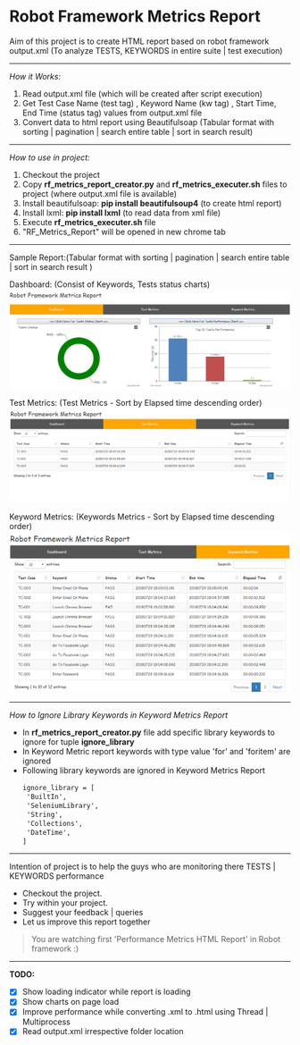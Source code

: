 # Robot Framework Metrics Report

Aim of this project is to create HTML report based on robot framework output.xml (To analyze TESTS, KEYWORDS in entire suite | test execution)

---

*How it Works:*

1. Read output.xml file (which will be created after script execution)
2. Get Test Case Name (test tag) , Keyword Name (kw tag) , Start Time, End Time (status tag) values from output.xml file
3. Convert data to html report using Beautifulsoap (Tabular format with sorting | pagination | search entire table | sort in search result)

---

*How to use in project:*

1. Checkout the project
2. Copy __rf_metrics_report_creator.py__ and __rf_metrics_executer.sh__ files to project (where output.xml file is available)
3. Install beautifulsoap: __pip install beautifulsoup4__  (to create html report)
4. Install lxml: __pip install lxml__ (to read data from xml file)
5. Execute __rf_metrics_executer.sh__ file
6. "RF_Metrics_Report" will be opened in new chrome tab

---

 Sample Report:(Tabular format with sorting | pagination | search entire table | sort in search result )
 
 Dashboard: (Consist of Keywords, Tests status charts)
 ![Screenshot](Dashboard_overview.PNG)

 Test Metrics:  (Test Metrics - Sort by Elapsed time descending order)
 ![Screenshot](TestMetrics.PNG)

 Keyword Metrics: (Keywords Metrics - Sort by Elapsed time descending order)
 ![Screenshot](Keyword_metrics.PNG)

---

*How to Ignore Library Keywords in Keyword Metrics Report*
 - In __rf_metrics_report_creator.py__ file add specific library keywords to ignore for tuple __ignore_library__
 - In Keyword Metric report keywords with type value 'for' and 'foritem' are ignored
 - Following library keywords are ignored in Keyword Metrics Report
    ```
    ignore_library = [
     'BuiltIn',
     'SeleniumLibrary',
     'String',
     'Collections',
     'DateTime',
    ] 
    ```
---

Intention of project is to help the guys who are monitoring there TESTS | KEYWORDS performance

 - Checkout the project.
 - Try within your project.
 - Suggest your feedback | queries
 - Let us improve this report together

 > You are watching first 'Performance Metrics HTML Report' in Robot framework :)
 
---

 **TODO:**
- [x] Show loading indicator while report is loading
- [x] Show charts on page load
- [x] Improve performance while converting .xml to .html using Thread | Multiprocess
- [x] Read output.xml irrespective folder location